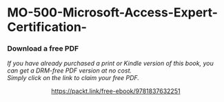 # MO-500-Microsoft-Access-Expert-Certification-
### Download a free PDF

 <i>If you have already purchased a print or Kindle version of this book, you can get a DRM-free PDF version at no cost.<br>Simply click on the link to claim your free PDF.</i>
<p align="center"> <a href="https://packt.link/free-ebook/9781837632251">https://packt.link/free-ebook/9781837632251 </a> </p>